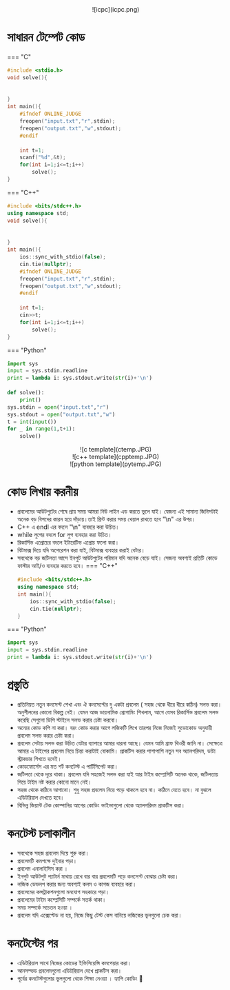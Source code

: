 <center>
![icpc](icpc.png)
</center>



# সাধারন টেম্পেট কোড 

=== "C"
   ```c
   #include <stdio.h>
   void solve(){
       

   }
   int main(){
       #ifndef ONLINE_JUDGE
       freopen("input.txt","r",stdin);
       freopen("output.txt","w",stdout);
       #endif

       int t=1;
       scanf("%d",&t);
       for(int i=1;i<=t;i++)  
           solve();
   }
   ```
=== "C++"
   ```cpp
   #include <bits/stdc++.h>
   using namespace std;
   void solve(){
    

   }
   int main(){
       ios::sync_with_stdio(false);
       cin.tie(nullptr);
       #ifndef ONLINE_JUDGE
       freopen("input.txt","r",stdin);
       freopen("output.txt","w",stdout);
       #endif

       int t=1;
       cin>>t;
       for(int i=1;i<=t;i++)  
           solve();
   }
   ```
=== "Python"
   ```py
   import sys
   input = sys.stdin.readline
   print = lambda i: sys.stdout.write(str(i)+'\n')
 
   def solve():
       print()
   sys.stdin = open("input.txt","r")
   sys.stdout = open("output.txt","w")
   t = int(input())
   for _ in range(1,t+1):
       solve()
   ```



<center>
![c template](ctemp.JPG)
</center>
<center>
![c++ template](cpptemp.JPG)
</center>
<center>
![python template](pytemp.JPG)
</center>

# কোড লিখায় করনীয়
- প্রবলেমের আউটপুটের শেষে প্রায় সময়  আমরা নিউ লাইন এড করতে ভুলে যাই। যেজন্য এই সামান্য জিনিসটাই অনেক বড় বিপদের কারন হয়ে দাঁড়ায়।তাই প্রিন্ট করার সময়  খেয়াল রাখতে হবে "\n" এর উপর।
- C++ এ endl এর বদলে "\n" ব্যবহার করা উচিত।
- while লুপের বদলে for লুপ ব্যবহার করা উচিত।
- রিকার্সিভ এপ্রোচের বদলে ইটারেটিভ এপ্রোচ ফলো করা।
- বিটমাক্স দিয়ে যদি অপেরেশন করা যাই, বিটমাক্স ব্যবহার করাই বেটার।
- সবথেকে বড় জটিলতা আসে ইনপুট আউটপুটের পরিমান যদি অনেক বেড়ে যাই। সেজন্য অবশ্যই প্রতিটি কোডে ফাস্টার আই/ও ব্যবহার করতে হবে।
=== "C++"
   ```cpp
   #include <bits/stdc++.h>
   using namespace std;
   int main(){
       ios::sync_with_stdio(false);
       cin.tie(nullptr);
   }
   ```
=== "Python" 
   ```py
   import sys
   input = sys.stdin.readline
   print = lambda i: sys.stdout.write(str(i)+'\n')
   ```



# প্রস্তুতি
- প্রতিনিয়ত নতুন কনসেপ্ট শেখা এবং ঐ কনসেপ্টের দু একটা প্রবলেম ( সহজ থেকে ধীরে ধীরে কঠিন) সলভ করা। অনুশীলনের কোনো বিকল্প নেই। যেমন আজ ডায়নামিক প্রোগামিং শিখলাম, আগে যেসব রিকার্সিভ প্রবলেম সলভ করেছি সেগুলো ডিপি স্টাইলে সলভ করার চেষ্টা করবো।
- অন্যের কোড কপি না করা। বরং কোড করার আগে লজিকটি লিখে তারপর নিজে নিজেই সুডোকোড অনুযায়ী প্রবলেম সলভ করার চেষ্টা করা।
- প্রবলেম সেটায় সলভ করা উচিত যেটার ব্যাপারে আমার ধারনা আছে। যেমন আমি গ্রাফ থিওরী জানি না। সেক্ষেত্রে আমার এ টাইপের প্রবলেম নিয়ে চিন্তা করাটাই বোকামি। প্রাকটিস করার পাশাপাশি নতুন সব অ্যালগরিদম, ডাটা স্ট্রাকচার শিখতে হবেই।
- কোডফোর্সেস এর মত শর্ট কনটেস্ট এ পার্টিসিপেট করা।
- জটিলতা থেকে দূরে থাকা। প্রবলেম যদি সহজেই সলভ করা যাই আর টাইম কম্প্লেসিটি অনেক থাকে, জটিলতায় গিয়ে টাইম নষ্ট করার কোনো মানে নেই।
- সহজ থেকে কঠিনে আগানো। শুধু সহজ প্রবলেম নিয়ে পড়ে থাকলে হবে না। কঠিনে যেতে হবে। না বুঝলে এডিটরিয়াল দেখতে হবে।
- বিভিন্ন জিয়ান্ট টেক কোম্পানির আগের কোডিং ভাইভাগুলো থেকে অ্যালগরিদম প্রাকটিস করা।




# কনটেস্ট চলাকালীন 
- সবথেকে সহজ প্রবলেম দিয়ে শুরু করা।
- প্রবলেমটি কমপক্ষে দুইবার পড়া।
- প্রবলেম এনালাইসিস করা ।
- ইনপুট আউটপুট প্যাটার্ন মাথায় রেখে বার বার
  প্রবলেমটি পড়ে কনসেপ্ট বোঝার চেষ্টা করা।
- লজিক ডেভলপ করার জন্য অবশ্যই কলম ও কাগজ ব্যবহার করা।
- প্রবলেমের কন্সট্রাকশনগুলো মনযোগ সহকারে পড়া।
- প্রবলেমের টাইম কম্প্লেসিটি সম্পর্কে সতর্ক থাকা।
- সময় সম্পর্কে সচেতন হওয়া ।
- প্রবলেম যদি এক্সেপ্টেড না হয়, নিজে কিছু টেস্ট কেস বানিয়ে লজিকের ভুলগুলো চেক করা।
  
# কনটেস্টের পর
- এডিটরিয়াল সাথে নিজের কোডের ইফিসিয়েন্সি কমপেয়ার করা।
- আনসল্ভড প্রবলেমগুলো এডিটরিয়াল দেখে প্রাকটিস করা।
- পূর্বের কনটেস্টগুলোর ভুলগুলো থেকে শিক্ষা নেওয়া ।
হ্যাপি কোডিং 🙂
